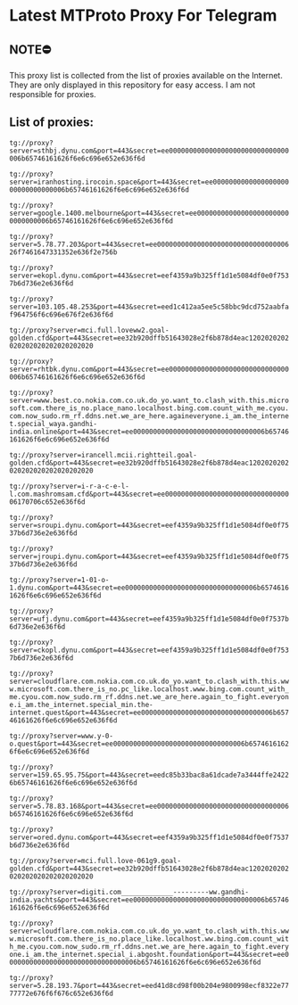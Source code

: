 # Latest MTProto Proxy For Telegram

## NOTE⛔

This proxy list is collected from the list of proxies available on the Internet. They are only displayed in this repository for easy access. I am not responsible for proxies.

## List of proxies:

`tg://proxy?server=sthbj.dynu.com&port=443&secret=ee000000000000000000000000000000006b65746161626f6e6c696e652e636f6d`

`tg://proxy?server=iranhosting.irocoin.space&port=443&secret=ee000000000000000000000000000000006b65746161626f6e6c696e652e636f6d`

`tg://proxy?server=google.1400.melbourne&port=443&secret=ee000000000000000000000000000000006b65746161626f6e6c696e652e636f6d`

`tg://proxy?server=5.78.77.203&port=443&secret=ee00000000000000000000000000000000626f7461647331352e636f2e756b`

`tg://proxy?server=ekopl.dynu.com&port=443&secret=eef4359a9b325ff1d1e5084df0e0f7537b6d736e2e636f6d`

`tg://proxy?server=103.105.48.253&port=443&secret=eed1c412aa5ee5c58bbc9dcd752aabfaf964756f6c696e676f2e636f6d`

`tg://proxy?server=mci.full.loveww2.goal-golden.cfd&port=443&secret=ee32b920dffb51643028e2f6b878d4eac1202020202020202020202020202020`

`tg://proxy?server=rhtbk.dynu.com&port=443&secret=ee000000000000000000000000000000006b65746161626f6e6c696e652e636f6d`

`tg://proxy?server=www.best.co.nokia.com.co.uk.do_yo.want_to.clash_with.this.microsoft.com.there_is_no.place_nano.localhost.bing.com.count_with_me.cyou.com.now_sudo.rm_rf.ddns.net.we_are_here.againeveryone.i_am.the_internet.special_waya.gandhi-india.online&port=443&secret=ee000000000000000000000000000000006b65746161626f6e6c696e652e636f6d`

`tg://proxy?server=irancell.mcii.rightteil.goal-golden.cfd&port=443&secret=ee32b920dffb51643028e2f6b878d4eac1202020202020202020202020202020`

`tg://proxy?server=i-r-a-c-e-l-l.com.mashromsam.cfd&port=443&secret=ee000000000000000000000000000000006170706c652e636f6d`

`tg://proxy?server=sroupi.dynu.com&port=443&secret=eef4359a9b325ff1d1e5084df0e0f7537b6d736e2e636f6d`

`tg://proxy?server=jroupi.dynu.com&port=443&secret=eef4359a9b325ff1d1e5084df0e0f7537b6d736e2e636f6d`

`tg://proxy?server=1-01-o-1.dynu.com&port=443&secret=ee000000000000000000000000000000006b65746161626f6e6c696e652e636f6d`

`tg://proxy?server=ufj.dynu.com&port=443&secret=eef4359a9b325ff1d1e5084df0e0f7537b6d736e2e636f6d`

`tg://proxy?server=ckopl.dynu.com&port=443&secret=eef4359a9b325ff1d1e5084df0e0f7537b6d736e2e636f6d`

`tg://proxy?server=cloudflare.com.nokia.com.co.uk.do_yo.want_to.clash_with.this.www.microsoft.com.there_is_no.pc_like.localhost.www.bing.com.count_with_me.cyou.com.now_sudo.rm_rf.ddns.net.we_are_here.again_to_fight.everyone.i_am.the_internet.special_min.the-internet.quest&port=443&secret=ee000000000000000000000000000000006b65746161626f6e6c696e652e636f6d`

`tg://proxy?server=www.y-0-o.quest&port=443&secret=ee000000000000000000000000000000006b65746161626f6e6c696e652e636f6d`

`tg://proxy?server=159.65.95.75&port=443&secret=eedc85b33bac8a61dcade7a3444ffe24226b65746161626f6e6c696e652e636f6d`

`tg://proxy?server=5.78.83.168&port=443&secret=ee000000000000000000000000000000006b65746161626f6e6c696e652e636f6d`

`tg://proxy?server=ored.dynu.com&port=443&secret=eef4359a9b325ff1d1e5084df0e0f7537b6d736e2e636f6d`

`tg://proxy?server=mci.full.love-061g9.goal-golden.cfd&port=443&secret=ee32b920dffb51643028e2f6b878d4eac1202020202020202020202020202020`

`tg://proxy?server=digiti.com_____________---------ww.gandhi-india.yachts&port=443&secret=ee000000000000000000000000000000006b65746161626f6e6c696e652e636f6d`

`tg://proxy?server=cloudflare.com.nokia.com.co.uk.do_yo.want_to.clash_with.this.www.microsoft.com.there_is_no.place_like.localhost.ww.bing.com.count_with_me.cyou.com.now_sudo.rm_rf.ddns.net.we_are_here.again_to_fight.everyone.i_am.the_internet.special_i.abgosht.foundation&port=443&secret=ee000000000000000000000000000000006b65746161626f6e6c696e652e636f6d`

`tg://proxy?server=5.28.193.7&port=443&secret=eed41d8cd98f00b204e9800998ecf8322e7777772e676f6f676c652e636f6d`

